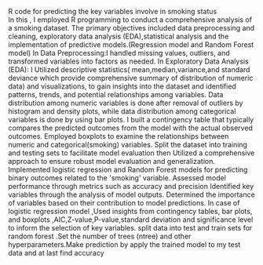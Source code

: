 R code for predicting the key variables involve in smoking status  
In this , I employed R programming to conduct a comprehensive analysis of a  smoking dataset. The primary objectives included data preprocessing and cleaning, exploratory data analysis (EDA),statistical analysis and the implementation of predictive models.(Regression model and Random Forest model)
In Data Preprocessing:I handled missing values, outliers, and transformed variables into factors as needed.
In Exploratory Data Analysis (EDA): I Utilized descriptive statistics( mean,median,variance,and standard deviance which provide comprehensive summary of distribution of numeric data) and visualizations, to gain insights into the dataset and identified patterns, trends, and potential relationships among variables. Data distribution among numeric variables is done after removal of outliers by histogram and density plots, while data distribution among categorical variables is done by using bar plots.
I built a contingency table that typically compares the predicted outcomes from the model with the actual observed outcomes. 
Employed boxplots to examine the relationships between numeric and categorical(smoking) variables.
Split the dataset into training and testing sets to facilitate model evaluation then Utilized a comprehensive approach to ensure robust model evaluation and generalization.
Implemented logistic regression and Random Forest models for predicting binary outcomes related to the 'smoking' variable.
Assessed model performance through metrics such as accuracy and precision 
Identified key variables through the analysis of model outputs.
Determined the importance of variables based on their contribution to model predictions.
In case of logistic regression model ,Used insights from contingency tables, bar plots, and boxplots ,AIC,Z-value,P-value,standard deviation and significance level to inform the selection of key variables.
split data into test and train sets for random forest .Set the number of trees (ntree) and other hyperparameters.Make prediction by apply the trained model to my test data and at last find accuracy
